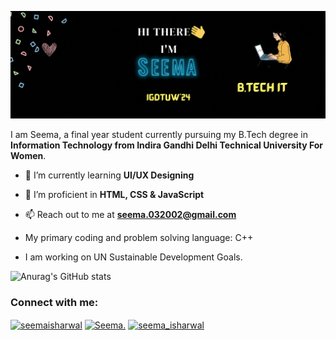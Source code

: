 ![alt-text](https://github.com/SeemaIsharwal/SeemaIsharwal/blob/main/B.Tech%20IT.gif)

I am Seema, a final year student currently pursuing my B.Tech degree in **Information Technology from Indira Gandhi Delhi Technical University For Women**. 
- 🌱 I’m currently learning **UI/UX Designing**

- 🌱 I’m proficient in **HTML, CSS & JavaScript**

- 📫 Reach out to me at **seema.032002@gmail.com**

-  My primary coding and problem solving language: C++

- I am working on UN Sustainable Development Goals. 



![Anurag's GitHub stats](https://github-readme-stats.vercel.app/api?username=SeemaIsharwal&show_icons=true&theme=radical)

<!---[![GitHub Streak](https://github-readme-streak-stats.herokuapp.com?user=SeemaIsharwal&theme=monokai&hide_border=true&date_format=M%20j%5B%2C%20Y%5D)](https://git.io/streak-stats) --->


<h3 align="left">Connect with me:</h3>
<p align="left">
<a href="https://twitter.com/seemaisharwal" target="blank"><img align="center" src="https://raw.githubusercontent.com/rahuldkjain/github-profile-readme-generator/master/src/images/icons/Social/twitter.svg" alt="seemaisharwal" height="30" width="40" /></a>
<a href="https://www.linkedin.com/in/seema20" target="blank"><img align="center" src="https://raw.githubusercontent.com/rahuldkjain/github-profile-readme-generator/master/src/images/icons/Social/linked-in-alt.svg" alt="Seema." height="30" width="40" /></a>
<a href="https://www.instagram.com/seema_isharwal" target="blank"><img align="center" src="https://raw.githubusercontent.com/rahuldkjain/github-profile-readme-generator/master/src/images/icons/Social/instagram.svg" alt="seema_isharwal" height="30" width="40" /></a>
</p>




